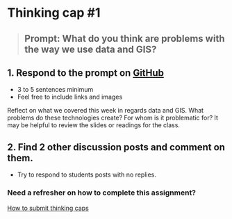 # Thinking cap #1
> ## **Prompt**: What do you think are problems with the way we use data and GIS?

## 1. Respond to the prompt on [GitHub](https://github.com/albertkun/21S-191A/discussions)
 - 3 to 5 sentences minimum
 - Feel free to include links and images

Reflect on what we covered this week in regards data and GIS. What problems do these technologies create? For whom is it problematic for? It may be helpful to review the slides or readings for the class.
## 2. Find 2 other discussion posts and comment on them.
 - Try to respond to students posts with no replies.
    
### Need a refresher on how to complete this assignment?

[How to submit thinking caps](../../Guides/thinking_caps.md)
